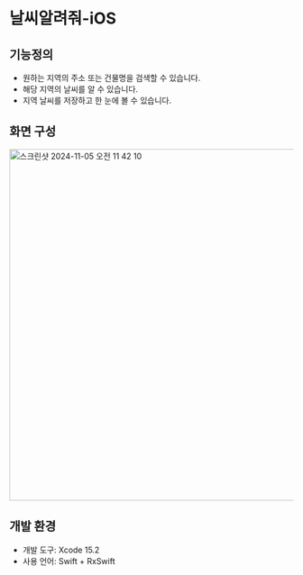 # 날씨알려줘-iOS

## 기능정의
- 원하는 지역의 주소 또는 건물명을 검색할 수 있습니다.
- 해당 지역의 날씨를 알 수 있습니다.
- 지역 날씨를 저장하고 한 눈에 볼 수 있습니다.

## 화면 구성
<img width="624" alt="스크린샷 2024-11-05 오전 11 42 10" src="https://github.com/user-attachments/assets/4941c14b-e002-4707-8f43-47ddadb2192e">


## 개발 환경
* 개발 도구: Xcode 15.2
* 사용 언어: Swift + RxSwift
